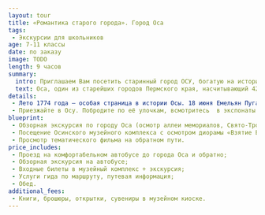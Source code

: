 ```yaml
---
layout: tour
title: «Романтика старого города». Город Оса
tags:
 - Экскурсии для школьников
age: 7-11 классы
date: по заказу
image: TODO
length: 9 часов
summary:
  intro: Приглашаем Вам посетить старинный город ОСУ, богатую на исторические события.  
  text: Оса, один из старейших городов Пермского края, насчитывающий 420 лет. О ней писали в своих произведениях А. С. Пушкин, В. Я. Шишков, В. С. Пикуль. Через этот городок к берегам Северной Америки (Аляска) проследовала Вторая Камчатская экспедиция Витуса Беренга. В 1937 году близ Осы снимался популярный фильм « Волга-Волга».
details:
 - Лето 1774 года – особая страница в истории Осы. 18 июня Емельян Пугачёв осадил город. Крепость защищали храбрые воины, недаром предводитель крестьянского бунта  сказал: « Мал городок, да кусается, как оса».
 - Приезжайте в Осу. Побродите по её улочкам, всмотритесь  в экспонаты музея, почувствуйте обаяние, ауру и романтику старого города, складывающуюся веками…
blueprint:
 - Обзорная экскурсия по городу Оса (осмотр аллеи мемориалов, Свято-Троицкого собора, купеческих особняков, памятника «Куль Осинский» и т.д.);
 - Посещение Осинского музейного комплекса с осмотром диорамы «Взятие Емельяном Пугачевым крепости Оса», фрагмента крепости и т.д.;
 - Просмотр тематического фильма на обратном пути.
price_includes:
 - Проезд на комфортабельном автобусе до города Оса и обратно;
 - Обзорная экскурсия на автобусе;
 - Входные билеты в музейный комплекс + экскурсия;
 - Услуги гида по маршруту, путевая информация;
 - Обед.
additional_fees:
 - Книги, брошюры, открытки, сувениры в музейном киоске.
---
```

